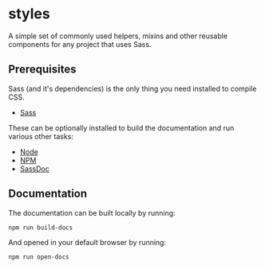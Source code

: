 # styles
A simple set of commonly used helpers, mixins and other reusable components for any project that uses Sass.

## Prerequisites

Sass (and it's dependencies) is the only thing you need installed to compile CSS.

- [Sass](http://sass-lang.com/)

These can be optionally installed to build the documentation and run various other tasks:

- [Node](http://nodejs.org/)
- [NPM](https://www.npmjs.com/)
- [SassDoc](http://sassdoc.com/)

## Documentation

The documentation can be built locally by running:

```
npm run build-docs
```

And opened in your default browser by running:

```
npm run open-docs
```

